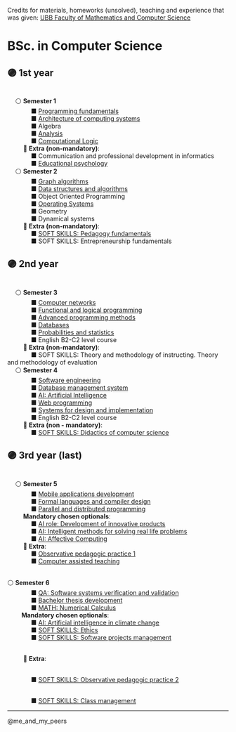 Credits for materials, homeworks (unsolved), teaching and experience that was given: 
    [UBB Faculty of Mathematics and Computer Science](https://www.cs.ubbcluj.ro/en/)

# BSc. in Computer Science
##  🟣 1st year
<br/>  &emsp; ⚪ **Semester 1**
<br/> &emsp; &emsp; &emsp;  ■ [Programming fundamentals](https://github.com/bloo404/University-Projects/tree/main/Semester%201/Programming%20fundamentals)
<br/>  &emsp; &emsp; &emsp; ■ [Architecture of computing systems](https://github.com/bloo404/University-Projects/tree/main/Semester%201/Architecture%20of%20computing%20systems)
<br/>  &emsp; &emsp; &emsp; ■ Algebra
<br/>  &emsp; &emsp; &emsp; ■ [Analysis](https://github.com/bloo404/University-Projects/tree/main/Semester%201/Analysis)
<br/>  &emsp; &emsp; &emsp; ■ [Computational Logic](https://github.com/bloo404/University-Projects/tree/main/Semester%201/Computational%20logic)
<br/> &emsp; &emsp; 🎡 **Extra (non-mandatory)**:
<br/>  &emsp; &emsp; &emsp; ■ Communication and professional development in informatics
<br/>  &emsp; &emsp; &emsp; ■ [Educational psychology](https://github.com/bloo404/University-Projects/tree/main/Semester%201/Educational%20psychology)
<br/>  &emsp; ⚪ **Semester 2**
<br/>  &emsp; &emsp; &emsp; ■ [Graph algorithms](https://github.com/bloo404/University-Projects/tree/main/Semester%202/Graph%20algorithms)
<br/>  &emsp; &emsp; &emsp; ■ [Data structures and algorithms](https://github.com/bloo404/University-Projects/tree/main/Semester%202/Data%20structures%20and%20algorithms)
<br/>  &emsp; &emsp; &emsp; ■ Object Oriented Programming
<br/>  &emsp; &emsp; &emsp; ■ [Operating Systems](https://github.com/bloo404/University-Projects/tree/main/Semester%202/Operating%20Systems)
<br/>  &emsp; &emsp; &emsp; ■ Geometry
<br/>  &emsp; &emsp; &emsp; ■ Dynamical systems
<br/> &emsp; &emsp; 🎡 **Extra (non-mandatory)**:
<br/>  &emsp; &emsp; &emsp; ■ [SOFT SKILLS: Pedagogy fundamentals](https://github.com/bloo404/University-Projects/tree/main/Semester%202/Pedagogy%20fundamentals)
<br/> &emsp; &emsp; &emsp; ■ SOFT SKILLS: Entrepreneurship fundamentals
## 🟣 2nd year
<br/>  &emsp; ⚪ **Semester 3**
<br/>  &emsp; &emsp; &emsp; ■ [Computer networks](https://github.com/bloo404/University-Projects/tree/main/Semester%203/Computer%20Networks)
<br/>  &emsp; &emsp; &emsp; ■ [Functional and logical programming](https://github.com/bloo404/University-Projects/tree/main/Semester%203/Functional%20and%20logical%20programming)
<br/>  &emsp; &emsp; &emsp; ■ [Advanced programming methods](https://github.com/bloo404/University-Projects/tree/main/Semester%203/Advanced%20programming%20methods)
<br/>  &emsp; &emsp; &emsp; ■ [Databases](https://github.com/bloo404/University-Projects/tree/main/Semester%203/Databases)
<br/>  &emsp; &emsp; &emsp; ■ [Probabilities and statistics](https://github.com/bloo404/University-Projects/tree/main/Semester%203/Probabilities%20and%20statistics)
<br/>  &emsp; &emsp; &emsp; ■ English B2-C2 level course
<br/> &emsp; &emsp; 🎡 **Extra (non-mandatory)**:
<br/> &emsp; &emsp; &emsp; ■ SOFT SKILLS: Theory and methodology of instructing. Theory and methodology of evaluation
<br/>  &emsp; ⚪ **Semester 4**
<br/> &emsp; &emsp; &emsp; ■ [Software engineering](https://github.com/bloo404/University-Projects/tree/main/Semester%204/Software%20Engineering)
<br/> &emsp; &emsp; &emsp; ■ [Database management system](https://github.com/bloo404/University-Projects/tree/main/Semester%204/Databases%20Management%20Systems)
<br/> &emsp; &emsp; &emsp; ■ [AI: Artificial Intelligence](https://github.com/bloo404/University-Projects/tree/main/Semester%204/Artificial%20Intelligence)
<br/> &emsp; &emsp; &emsp; ■ [Web programming](https://github.com/bloo404/University-Projects/tree/main/Semester%204/Web%20programming)
<br/> &emsp; &emsp; &emsp; ■ [Systems for design and implementation](https://github.com/bloo404/University-Projects/tree/main/Semester%204/System%20for%20design%20and%20implementation)
<br/>  &emsp; &emsp; &emsp; ■ English B2-C2 level course
<br/> &emsp; &emsp; 🎡 **Extra (non - mandatory)**:
<br/> &emsp; &emsp; &emsp; ■ [SOFT SKILLS: Didactics of computer science](https://github.com/bloo404/University-Projects/tree/main/Semester%204/Didactica%20Informaticii)

## 🟣 3rd year (last)
<br/>  &emsp; ⚪ **Semester 5**
<br/> &emsp; &emsp; &emsp; ■ [Mobile applications development]()
<br/> &emsp; &emsp; &emsp; ■ [Formal languages and compiler design]()
<br/> &emsp; &emsp; &emsp; ■ [Parallel and distributed programming]()
<br/> &emsp; &emsp; **Mandatory chosen optionals**:
<br/> &emsp; &emsp; &emsp; ■ [AI role: Development of innovative products]()
<br/> &emsp; &emsp; &emsp; ■ [AI: Intelligent methods for solving real life problems]()
<br/> &emsp; &emsp; &emsp; ■ [AI: Affective Computing]()
<br/> &emsp; &emsp; 🎡 **Extra**:
<br/> &emsp; &emsp; &emsp; ■ [Observative pedagogic practice 1]()
<br/> &emsp; &emsp; &emsp; ■ [Computer assisted teaching]()
<br/>  &emsp; 

⚪ **Semester 6**
<br/> &emsp; &emsp; &emsp; ■ [QA: Software systems verification and validation]()
<br/> &emsp; &emsp; &emsp; ■ [Bachelor thesis development]()
<br/> &emsp; &emsp; &emsp; ■ [MATH: Numerical Calculus]()
<br/> &emsp; &emsp;**Mandatory chosen optionals**:
<br/> &emsp; &emsp; &emsp; ■ [AI: Artificial intelligence in climate change]()
<br/> &emsp; &emsp; &emsp; ■ [SOFT SKILLS: Ethics]()
<br/> &emsp; &emsp; &emsp; ■ [SOFT SKILLS: Software projects management]()

<br/> &emsp; &emsp; 🎡 **Extra**:

<br/> &emsp; &emsp; &emsp; ■ [SOFT SKILLS: Observative pedagogic practice 2]()

<br/> &emsp; &emsp; &emsp; ■ [SOFT SKILLS: Class management]()

------------------------------------------------------------------------------------------------------
@me_and_my_peers
